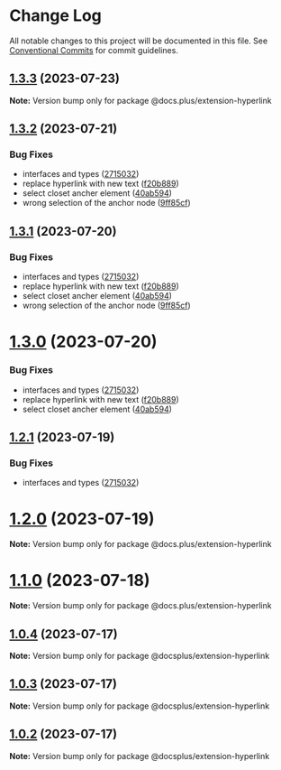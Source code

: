 # Change Log

All notable changes to this project will be documented in this file.
See [Conventional Commits](https://conventionalcommits.org) for commit guidelines.

## [1.3.3](https://github.com/HMarzban/extension-hyperlink/compare/v1.3.2...v1.3.3) (2023-07-23)

**Note:** Version bump only for package @docs.plus/extension-hyperlink

## [1.3.2](https://github.com/HMarzban/extension-hyperlink/compare/v1.0.4...v1.3.2) (2023-07-21)

### Bug Fixes

* interfaces and types ([2715032](https://github.com/HMarzban/extension-hyperlink/commit/27150323de93cafc9e8463be1ac490342db46cd5))
* replace hyperlink with new text ([f20b889](https://github.com/HMarzban/extension-hyperlink/commit/f20b8894ae11958475c6875d07abc1431a8ce731))
* select closet ancher element ([40ab594](https://github.com/HMarzban/extension-hyperlink/commit/40ab594a2c641f06acebbe21ac7aaa3848366ea5))
* wrong selection of the anchor node ([9ff85cf](https://github.com/HMarzban/extension-hyperlink/commit/9ff85cfd17d8a325ae137942023c7290887ab1d7))

## [1.3.1](https://github.com/HMarzban/extension-hyperlink/compare/v1.0.4...v1.3.1) (2023-07-20)

### Bug Fixes

* interfaces and types ([2715032](https://github.com/HMarzban/extension-hyperlink/commit/27150323de93cafc9e8463be1ac490342db46cd5))
* replace hyperlink with new text ([f20b889](https://github.com/HMarzban/extension-hyperlink/commit/f20b8894ae11958475c6875d07abc1431a8ce731))
* select closet ancher element ([40ab594](https://github.com/HMarzban/extension-hyperlink/commit/40ab594a2c641f06acebbe21ac7aaa3848366ea5))
* wrong selection of the anchor node ([9ff85cf](https://github.com/HMarzban/extension-hyperlink/commit/9ff85cfd17d8a325ae137942023c7290887ab1d7))

# [1.3.0](https://github.com/HMarzban/extension-hyperlink/compare/v1.0.4...v1.3.0) (2023-07-20)

### Bug Fixes

* interfaces and types ([2715032](https://github.com/HMarzban/extension-hyperlink/commit/27150323de93cafc9e8463be1ac490342db46cd5))
* replace hyperlink with new text ([f20b889](https://github.com/HMarzban/extension-hyperlink/commit/f20b8894ae11958475c6875d07abc1431a8ce731))
* select closet ancher element ([40ab594](https://github.com/HMarzban/extension-hyperlink/commit/40ab594a2c641f06acebbe21ac7aaa3848366ea5))

## [1.2.1](https://github.com/HMarzban/extension-hyperlink/compare/v1.0.4...v1.2.1) (2023-07-19)

### Bug Fixes

* interfaces and types ([2715032](https://github.com/HMarzban/extension-hyperlink/commit/27150323de93cafc9e8463be1ac490342db46cd5))

# [1.2.0](https://github.com/HMarzban/extension-hyperlink/compare/v1.0.4...v1.2.0) (2023-07-19)

**Note:** Version bump only for package @docs.plus/extension-hyperlink

# [1.1.0](https://github.com/HMarzban/extension-hyperlink/compare/v1.0.4...v1.1.0) (2023-07-18)

**Note:** Version bump only for package @docs.plus/extension-hyperlink

## [1.0.4](https://github.com/HMarzban/extension-hyperlink/compare/v1.0.1...v1.0.4) (2023-07-17)

**Note:** Version bump only for package @docsplus/extension-hyperlink

## [1.0.3](https://github.com/HMarzban/extension-hyperlink/compare/v1.0.1...v1.0.3) (2023-07-17)

**Note:** Version bump only for package @docsplus/extension-hyperlink

## [1.0.2](https://github.com/HMarzban/extension-hyperlink/compare/v1.0.1...v1.0.2) (2023-07-17)

**Note:** Version bump only for package @docsplus/extension-hyperlink
